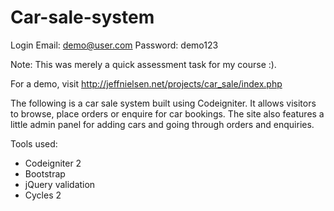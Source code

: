 # Car-sale-system

Login
Email: demo@user.com
Password: demo123


Note: This was merely a quick assessment task for my course :).

For a demo, visit http://jeffnielsen.net/projects/car_sale/index.php

The following is a car sale system built using Codeigniter. It allows visitors to browse, place orders or enquire for car bookings. The site also features a little admin panel for adding cars and going through orders and enquiries.

Tools used:
- Codeigniter 2
- Bootstrap
- jQuery validation
- Cycles 2
